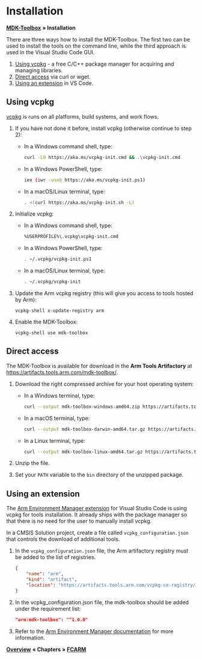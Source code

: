 # Installation

[**MDK-Toolbox**](README.md) **&raquo; Installation**

There are three ways how to install the MDK-Toolbox. The first two can be used to install the tools on the command line,
while the third approach is used in the Visual Studio Code GUI.

1. [Using vcpkg](#using-vcpkg) - a free C/C++ package manager for acquiring and managing libraries.
2. [Direct access](#direct-access) via curl or wget.
3. [Using an extension](#using-an-extension) in VS Code.

## Using vcpkg

[vcpkg](https://vcpkg.io/en/index.html) is runs on all platforms, build systems, and work flows.

1. If you have not done it before, install vcpkg (otherwise continue to step 2):

   - In a Windows command shell, type:

     ```sh
     curl -LO https://aka.ms/vcpkg-init.cmd && .\vcpkg-init.cmd
     ```

   - In a Windows PowerShell, type:

     ```sh
     iex (iwr -useb https://aka.ms/vcpkg-init.ps1)
     ```

   - In a macOS/Linux terminal, type:

     ```sh
     . <(curl https://aka.ms/vcpkg-init.sh -L)
     ```

2. Initialize vcpkg:

   - In a Windows command shell, type:

     ```sh
     %USERPROFILE%\.vcpkg\vcpkg-init.cmd
     ```

   - In a Windows PowerShell, type:

     ```sh
     . ~/.vcpkg/vcpkg-init.ps1
     ```

   - In a macOS/Linux terminal, type:

     ```sh
     . ~/.vcpkg/vcpkg-init
     ```

3. Update the Arm vcpkg registry (this will give you access to tools hosted by Arm):

   ```shell
   vcpkg-shell x-update-registry arm
   ```

4. Enable the MDK-Toolbox:

   ```shell
   vcpkg-shell use mdk-toolbox
   ```

## Direct access

The MDK-Toolbox is available for download in the **Arm Tools Artifactory** at https://artifacts.tools.arm.com/mdk-toolbox/.

1. Download the right compressed archive for your host operating system:

   - In a Windows terminal, type:

     ```sh
     curl --output mdk-toolbox-windows-amd64.zip https://artifacts.tools.arm.com/mdk-toolbox/1.0.0/mdk-toolbox-windows-amd64.zip
     ```

   - In a macOS terminal, type:

     ```sh
     curl --output mdk-toolbox-darwin-amd64.tar.gz https://artifacts.tools.arm.com/mdk-toolbox/1.0.0/mdk-toolbox-darwin-amd64.tar.gz
     ```

   - In a Linux terminal, type:

     ```sh
     curl --output mdk-toolbox-linux-amd64.tar.gz https://artifacts.tools.arm.com/mdk-toolbox/1.0.0/mdk-toolbox-linux-amd64.tar.gz
     ```

2. Unzip the file.

3. Set your `PATH` variable to the `bin` directory of the unzipped package.

## Using an extension

The [Arm Environment Manager extension](https://marketplace.visualstudio.com/items?itemName=Arm.environment-manager) for Visual Studio Code is using vcpkg for tools installation. It already ships with the package manager so that there is no need for the user to manually install vcpkg.

In a CMSIS Solution project, create a file called `vcpkg_configuration.json` that controls the download of additional tools.

1. In the `vcpkg_configuration.json` file, the Arm artifactory registry must be added to the list of registries.

   ```json
   {
       "name": "arm",
       "kind": "artifact",
       "location": "https://artifacts.tools.arm.com/vcpkg-ce-registry/registry.zip"
   }
   ```

2. In the vcpkg_configuration.json file, the mdk-toolbox should be added under the requirement list:

   ```json
   "arm:mdk-toolbox": "^1.0.0"
   ```

3. Refer to the [Arm Environment Manager documentation](https://marketplace.visualstudio.com/items?itemName=Arm.environment-manager) for more information.

[**Overview**](README.md) **&laquo; Chapters &raquo;** [**FCARM**](./02_fcarm.md)
